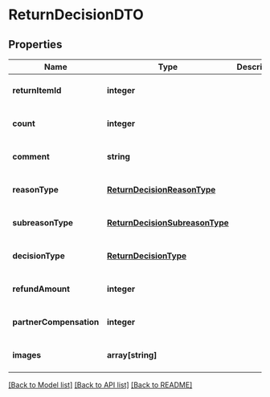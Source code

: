 # ReturnDecisionDTO

## Properties
Name | Type | Description | Notes
------------ | ------------- | ------------- | -------------
**returnItemId** | **integer** |  | [optional] [default to null]
**count** | **integer** |  | [optional] [default to null]
**comment** | **string** |  | [optional] [default to null]
**reasonType** | [**ReturnDecisionReasonType**](ReturnDecisionReasonType.md) |  | [optional] [default to null]
**subreasonType** | [**ReturnDecisionSubreasonType**](ReturnDecisionSubreasonType.md) |  | [optional] [default to null]
**decisionType** | [**ReturnDecisionType**](ReturnDecisionType.md) |  | [optional] [default to null]
**refundAmount** | **integer** |  | [optional] [default to null]
**partnerCompensation** | **integer** |  | [optional] [default to null]
**images** | **array[string]** |  | [optional] [default to null]

[[Back to Model list]](../README.md#documentation-for-models) [[Back to API list]](../README.md#documentation-for-api-endpoints) [[Back to README]](../README.md)


